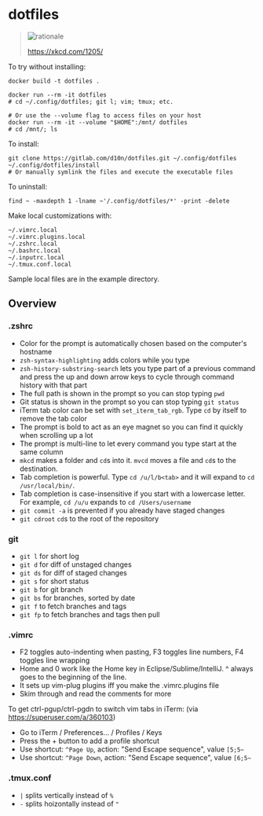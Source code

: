 # dotfiles

> ![rationale](https://imgs.xkcd.com/comics/is_it_worth_the_time.png)
>
> https://xkcd.com/1205/

To try without installing:

    docker build -t dotfiles .

    docker run --rm -it dotfiles
    # cd ~/.config/dotfiles; git l; vim; tmux; etc.

    # Or use the --volume flag to access files on your host
    docker run --rm -it --volume "$HOME":/mnt/ dotfiles
    # cd /mnt/; ls


To install:

    git clone https://gitlab.com/d10n/dotfiles.git ~/.config/dotfiles
    ~/.config/dotfiles/install
    # Or manually symlink the files and execute the executable files

To uninstall:

    find ~ -maxdepth 1 -lname ~'/.config/dotfiles/*' -print -delete

Make local customizations with:

    ~/.vimrc.local
    ~/.vimrc.plugins.local
    ~/.zshrc.local
    ~/.bashrc.local
    ~/.inputrc.local
    ~/.tmux.conf.local

Sample local files are in the example directory.

## Overview

### .zshrc

 * Color for the prompt is automatically chosen based on the computer's hostname
 * `zsh-syntax-highlighting` adds colors while you type
 * `zsh-history-substring-search` lets you type part of a previous command and press the up and down arrow keys to cycle through command history with that part
 * The full path is shown in the prompt so you can stop typing `pwd`
 * Git status is shown in the prompt so you can stop typing `git status`
 * iTerm tab color can be set with `set_iterm_tab_rgb`. Type `cd` by itself to remove the tab color
 * The prompt is bold to act as an eye magnet so you can find it quickly when scrolling up a lot
 * The prompt is multi-line to let every command you type start at the same column
 * `mkcd` makes a folder and `cd`s into it. `mvcd` moves a file and `cd`s to the destination.
 * Tab completion is powerful. Type `cd /u/l/b<tab>` and it will expand to `cd /usr/local/bin/`.
 * Tab completion is case-insensitive if you start with a lowercase letter. For example, `cd /u/u` expands to `cd /Users/username`
 * `git commit -a` is prevented if you already have staged changes
 * `git cdroot` `cd`s to the root of the repository

### git

 * `git l` for short log
 * `git d` for diff of unstaged changes
 * `git ds` for diff of staged changes
 * `git s` for short status
 * `git b` for git branch
 * `git bs` for branches, sorted by date
 * `git f` to fetch branches and tags
 * `git fp` to fetch branches and tags then pull

### .vimrc

 * F2 toggles auto-indenting when pasting, F3 toggles line numbers, F4 toggles line wrapping
 * Home and 0 work like the Home key in Eclipse/Sublime/IntelliJ. ^ always goes to the beginning of the line.
 * It sets up vim-plug plugins iff you make the .vimrc.plugins file
 * Skim through and read the comments for more

To get ctrl-pgup/ctrl-pgdn to switch vim tabs in iTerm: (via https://superuser.com/a/360103)
 * Go to iTerm / Preferences... / Profiles / Keys
 * Press the + button to add a profile shortcut
 * Use shortcut: `^Page Up`, action: "Send Escape sequence", value `[5;5~`
 * Use shortcut: `^Page Down`, action: "Send Escape sequence", value `[6;5~`


### .tmux.conf

 * `|` splits vertically instead of `%`
 * `-` splits hoizontally instead of `"`

